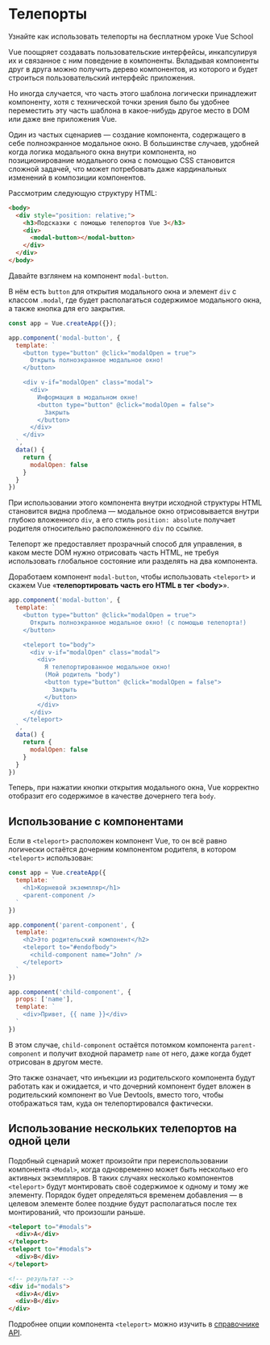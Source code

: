 # Телепорты

<VideoLesson href="https://vueschool.io/lessons/vue-3-teleport?friend=vuejs" title="Узнайте как использовать телепорты на бесплатном уроке Vue School">Узнайте как использовать телепорты на бесплатном уроке Vue School</VideoLesson>

Vue поощряет создавать пользовательские интерфейсы, инкапсулируя их и связанное с ним поведение в компоненты. Вкладывая компоненты друг в друга можно получить дерево компонентов, из которого и будет строиться пользовательский интерфейс приложения.

Но иногда случается, что часть этого шаблона логически принадлежит компоненту, хотя с технической точки зрения было бы удобнее переместить эту часть шаблона в какое-нибудь другое место в DOM или даже вне приложения Vue.

Один из частых сценариев — создание компонента, содержащего в себе полноэкранное модальное окно. В большинстве случаев, удобней когда логика модального окна внутри компонента, но позиционирование модального окна с помощью CSS становится сложной задачей, что может потребовать даже кардинальных изменений в композиции компонентов.

Рассмотрим следующую структуру HTML:

```html
<body>
  <div style="position: relative;">
    <h3>Подсказки с помощью телепортов Vue 3</h3>
    <div>
      <modal-button></modal-button>
    </div>
  </div>
</body>
```

Давайте взглянем на компонент `modal-button`.

В нём есть `button` для открытия модального окна и элемент `div` с классом `.modal`, где будет располагаться содержимое модального окна, а также кнопка для его закрытия.

```js
const app = Vue.createApp({});

app.component('modal-button', {
  template: `
    <button type="button" @click="modalOpen = true">
      Открыть полноэкранное модальное окно!
    </button>

    <div v-if="modalOpen" class="modal">
      <div>
        Информация в модальном окне!
        <button type="button" @click="modalOpen = false">
          Закрыть
        </button>
      </div>
    </div>
  `,
  data() {
    return {
      modalOpen: false
    }
  }
})
```

При использовании этого компонента внутри исходной структуры HTML становится видна проблема — модальное окно отрисовывается внутри глубоко вложенного `div`, а его стиль `position: absolute` получает родителя относительно расположенного `div` по ссылке.

Телепорт же предоставляет прозрачный способ для управления, в каком месте DOM нужно отрисовать часть HTML, не требуя использовать глобальное состояние или разделять на два компонента.

Доработаем компонент `modal-button`, чтобы использовать `<teleport>` и скажем Vue «**телепортировать часть его HTML в тег \<body\>**».

```js
app.component('modal-button', {
  template: `
    <button type="button" @click="modalOpen = true">
      Открыть полноэкранное модальное окно! (с помощью телепорта!)
    </button>

    <teleport to="body">
      <div v-if="modalOpen" class="modal">
        <div>
          Я телепортированное модальное окно!
          (Мой родитель "body")
          <button type="button" @click="modalOpen = false">
            Закрыть
          </button>
        </div>
      </div>
    </teleport>
  `,
  data() {
    return {
      modalOpen: false
    }
  }
})
```

Теперь, при нажатии кнопки открытия модального окна, Vue корректно отобразит его содержимое в качестве дочернего тега `body`.

<common-codepen-snippet title="Телепорты Vue 3" slug="gOPNvjR" tab="js,result" />

## Использование с компонентами

Если в `<teleport>` расположен компонент Vue, то он всё равно логически остаётся дочерним компонентом родителя, в котором `<teleport>` использован:

```js
const app = Vue.createApp({
  template: `
    <h1>Корневой экземпляр</h1>
    <parent-component />
  `
})

app.component('parent-component', {
  template: `
    <h2>Это родительский компонент</h2>
    <teleport to="#endofbody">
      <child-component name="John" />
    </teleport>
  `
})

app.component('child-component', {
  props: ['name'],
  template: `
    <div>Привет, {{ name }}</div>
  `
})
```

В этом случае, `child-component` остаётся потомком компонента `parent-component` и получит входной параметр `name` от него, даже когда  будет отрисован в другом месте.

Это также означает, что инъекции из родительского компонента будут работать как и ожидается, и что дочерний компонент будет вложен в родительский компонент во Vue Devtools, вместо того, чтобы отображаться там, куда он телепортировался фактически.

## Использование нескольких телепортов на одной цели

Подобный сценарий может произойти при переиспользовании компонента `<Modal>`, когда одновременно может быть несколько его активных экземпляров. В таких случаях несколько компонентов `<teleport>` будут монтировать своё содержимое к одному и тому же элементу. Порядок будет определяться временем добавления — в целевом элементе более поздние будут располагаться после тех монтирований, что произошли раньше.

```html
<teleport to="#modals">
  <div>A</div>
</teleport>
<teleport to="#modals">
  <div>B</div>
</teleport>

<!-- результат -->
<div id="modals">
  <div>A</div>
  <div>B</div>
</div>
```

Подробнее опции компонента `<teleport>` можно изучить в [справочнике API](../api/built-in-components.md#teleport).
